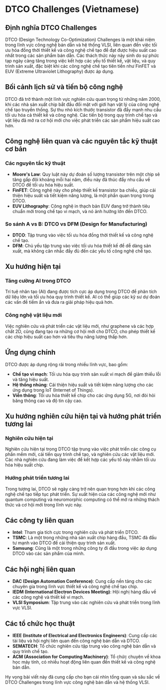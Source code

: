 # DTCO Challenges (Vietnamese)

## Định nghĩa DTCO Challenges

DTCO (Design Technology Co-Optimization) Challenges là một khái niệm trong lĩnh vực công nghệ bán dẫn và hệ thống VLSI, liên quan đến việc tối ưu hóa đồng thời thiết kế và công nghệ chế tạo để đạt được hiệu suất cao nhất trong các sản phẩm bán dẫn. Các thách thức này nảy sinh do sự phức tạp ngày càng tăng trong việc kết hợp các yếu tố thiết kế, vật liệu, và quy trình sản xuất, đặc biệt khi các công nghệ chế tạo tiên tiến như FinFET và EUV (Extreme Ultraviolet Lithography) được áp dụng.

## Bối cảnh lịch sử và tiến bộ công nghệ

DTCO đã trở thành một lĩnh vực nghiên cứu quan trọng từ những năm 2000, khi các nhà sản xuất chip bắt đầu đối mặt với giới hạn vật lý của công nghệ chế tạo truyền thống. Sự thu nhỏ kích thước transistor đã đẩy mạnh nhu cầu tối ưu hóa cả thiết kế và công nghệ. Các tiến bộ trong quy trình chế tạo và vật liệu đã mở ra cơ hội mới cho việc phát triển các sản phẩm hiệu suất cao hơn.

## Công nghệ liên quan và các nguyên tắc kỹ thuật cơ bản

### Các nguyên tắc kỹ thuật

- **Moore's Law**: Quy luật này dự đoán số lượng transistor trên một chip sẽ tăng gấp đôi khoảng mỗi hai năm, điều này đã thúc đẩy nhu cầu về DTCO để tối ưu hóa hiệu suất.
- **FinFET**: Công nghệ này cho phép thiết kế transistor ba chiều, giúp cải thiện hiệu suất và tiết kiệm năng lượng, là một phần quan trọng trong DTCO.
- **EUV Lithography**: Công nghệ in thạch bản EUV đang trở thành tiêu chuẩn mới trong chế tạo vi mạch, và nó ảnh hưởng lớn đến DTCO.

### So sánh A vs B: DTCO vs DFM (Design for Manufacturing)

- **DTCO**: Tập trung vào việc tối ưu hóa đồng thời thiết kế và công nghệ chế tạo.
- **DFM**: Chủ yếu tập trung vào việc tối ưu hóa thiết kế để dễ dàng sản xuất, mà không cân nhắc đầy đủ đến các yếu tố công nghệ chế tạo.

## Xu hướng hiện tại

### Tăng cường AI trong DTCO

Trí tuệ nhân tạo (AI) đang được tích cực áp dụng trong DTCO để phân tích dữ liệu lớn và tối ưu hóa quy trình thiết kế. AI có thể giúp các kỹ sư dự đoán các vấn đề tiềm ẩn và đưa ra giải pháp hiệu quả hơn.

### Công nghệ vật liệu mới

Việc nghiên cứu và phát triển các vật liệu mới, như graphene và các hợp chất 2D, cũng đang tạo ra những cơ hội mới cho DTCO, cho phép thiết kế các chip hiệu suất cao hơn và tiêu thụ năng lượng thấp hơn.

## Ứng dụng chính

DTCO được áp dụng rộng rãi trong nhiều lĩnh vực, bao gồm:

- **Chế tạo vi mạch**: Tối ưu hóa quy trình sản xuất vi mạch để giảm thiểu lỗi và tăng hiệu suất.
- **Hệ thống nhúng**: Cải thiện hiệu suất và tiết kiệm năng lượng cho các ứng dụng trong IoT (Internet of Things).
- **Viễn thông**: Tối ưu hóa thiết kế chip cho các ứng dụng 5G, nơi đòi hỏi băng thông cao và độ tin cậy cao.

## Xu hướng nghiên cứu hiện tại và hướng phát triển tương lai

### Nghiên cứu hiện tại

Nghiên cứu hiện tại trong DTCO tập trung vào việc phát triển các công cụ phần mềm mới, cải tiến quy trình chế tạo, và nghiên cứu các vật liệu mới. Các nhà nghiên cứu đang làm việc để kết hợp các yếu tố này nhằm tối ưu hóa hiệu suất chip.

### Hướng phát triển tương lai

Trong tương lai, DTCO sẽ ngày càng trở nên quan trọng hơn khi các công nghệ chế tạo tiếp tục phát triển. Sự xuất hiện của các công nghệ mới như quantum computing và neuromorphic computing có thể mở ra những thách thức và cơ hội mới trong lĩnh vực này.

## Các công ty liên quan

- **Intel**: Tham gia tích cực trong nghiên cứu và phát triển DTCO.
- **TSMC**: Là một trong những nhà sản xuất chip hàng đầu, TSMC đã đầu tư mạnh vào DTCO để cải thiện quy trình sản xuất.
- **Samsung**: Cũng là một trong những công ty đi đầu trong việc áp dụng DTCO vào các sản phẩm của mình.

## Các hội nghị liên quan

- **DAC (Design Automation Conference)**: Cung cấp nền tảng cho các chuyên gia trong lĩnh vực thiết kế và công nghệ chế tạo chip.
- **IEDM (International Electron Devices Meeting)**: Hội nghị hàng đầu về các công nghệ và thiết kế vi mạch.
- **VLSI Symposium**: Tập trung vào các nghiên cứu và phát triển trong lĩnh vực VLSI.

## Các tổ chức học thuật

- **IEEE (Institute of Electrical and Electronics Engineers)**: Cung cấp các tài liệu và hội nghị liên quan đến công nghệ bán dẫn và DTCO.
- **SEMATECH**: Tổ chức nghiên cứu tập trung vào công nghệ bán dẫn và quy trình chế tạo.
- **ACM (Association for Computing Machinery)**: Tổ chức chuyên về khoa học máy tính, có nhiều hoạt động liên quan đến thiết kế và công nghệ bán dẫn.

Hy vọng bài viết này đã cung cấp cho bạn cái nhìn tổng quan và sâu sắc về DTCO Challenges trong lĩnh vực công nghệ bán dẫn và hệ thống VLSI.
